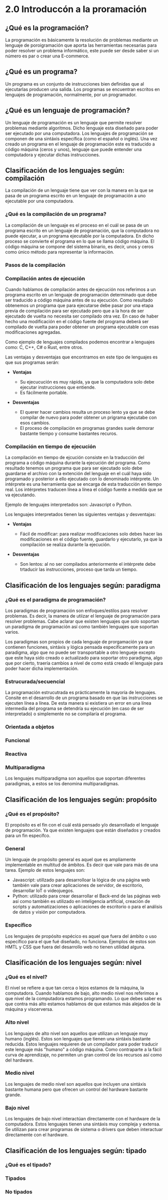 # 2.0 Introduccón a la proramación

## ¿Qué es la programación?

La programación es básicamente la resolución de problemas mediante un lenguaje de poroigramación que aporta las herramientas necesarias para poder resolver un problema informático, este puede ser desde saber si un número es par o crear una E-commerce.

## ¿Qué es un programa?

Un programa es un conjunto de instrucciones bien definidas que al ejecutarlas producen una salida. Los programas se encuentran escritos en lenguajes de programación, normalmente, por un programador.

## ¿Qué es un lenguaje de programación?

Un lenguaje de programación es un lenguaje que permite resolver problemas mediante algoritmos. Dicho lenguaje esta diseñado para poder ser ejecutado por una computadora. Los lenguajes de programación se componen de una sintáxis específica (como el español o inglés). Una vez creado un programa en el lenguaje de programación este es traducido a código máquina (ceros y unos), lenguaje que puede entender una computadora y ejecutar dichas instrucciones.

## Clasificación de los lenguajes según: compilación

La compilación de un lenguaje tiene que ver con la manera en la que se pasa de un programa escrito en un lenguaje de programación a uno ejecutable por una computadora.

### ¿Qué es la compilación de un programa?

La compilación de un lenguaje es el proceso en el cuál se pasa de un programa escrito en un lenguaje de programación, que la computadora no puede ejecutar, a un programa ejecutable por la computadora. En dicho proceso se convierte el programa en lo que se llama código máquina. El código máquina se compone del sistema binario, es decir, unos y ceros como único método para representar la información.

### Pasos de la compilación
### Compilación antes de ejecución

Cuando hablamos de compilación antes de ejecución nos referimos a un programa escrito en un lenguaje de programación determinado que debe ser traducido a código máquina antes de su ejecución. Como resultado obtenemos un programa que para ejecutarse debe pasar por una etapa previa de compilación para ser ejecutado pero que a la hora de ser ejecutado de vuelta no necesita ser compilado otra vez. En caso de haber hecho una modificación en el código fuente del programa deberá ser compilado de vuelta para poder obtener un programa ejecutable con esas modificaciones agregadas. 

Como ejemplo de lenguajes compilados podemos encontrar a lenguajes como: C, C++, C# o Rust, entre otros.

Las ventajas y desventajas que encontramos en este tipo de lenguajes es que sus programas serán:

* **Ventajas**
    * Su ejecucución es muy rápida, ya que la computadora solo debe ejecutar instrucciones que entiende.
    * Es fácilmente portable.

* **Desventajas**
    * El querer hacer cambios resulta un proceso lento ya que se debe compilar de nuevo para poder obtener un prigrama ejecutabe con esos cambios.
    * El proceso de compilación en programas grandes suele demorar bastante tiempo y consume bastantes recuros.

### Compilación en tiempo de ejecución

La compilación en tiempo de ejcución consiste en la traducción del programa a código máquina durante la ejecución del programa. Como resultado tenemos un programa que para ser ejecutado solo debe guardarse el archivo con la extención del lenguaje en el cuál haya sido programado y posterior a ello ejecutado con lo denominado intérprete. Un intérprete es una herramienta que se encarga de esta traducción en tiempo real. Los intérpretes traducen línea a línea el código fuente a medida que se va ejecutando.

Ejemplo de lenguajes interpretados son: Javascript o Python.

Los lenguajes interpretados tienen las siguientes ventajas y desventajas:

* **Ventajas**
    * Fácil de modificar: para realizar modificaciones solo debes hacer las modificaciones en el código fuente, guardarlo y ejecutarlo, ya que la compilación se realiza durante la ejecución.

* **Desventajas**
    * Son lentos: al no ser compilados anteriormente el intérprete debe trtaducir las instrucciones, proceso que tarda un tiempo. 

## Clasificación de los lenguajes según: paradigma
### ¿Qué es el paradigma de programación?

Los paradigmas de programación son enfoques/estilos para resolver problemas. Es decir, la manera de utiizar el lenguaje de programación para resolver problemas. Cabe aclarar que existen lenguajes que solo soportan un paradigma de programación así como también lenguajes que soportan varios. 

Los paradigmas son propios de cada lenguaje de prorgamación ya que contienen funciones, sintáxis y lógica pensada especificamente para un paradigma, algo que no puede ser transportable a otro lengueje excepto que este haya sido creado o actualizado para soportar otro paradigma, algo que por cierto, traería cambios a nivel de como está creado el lenguaje para poder hacer dicha implementación.

### Estrucurada/secuencial

La programación estrucutrada es prácticamente la mayoría de lenguajes. Consite en el desarrollo de un programa basado en que las instrucciones se ejecuten línea a línea. De esta manera si existiera un error en una línea intermedia del programa se detendría su ejecución (en caso de ser interpretado) o simplemente no se compilaría el programa.

### Orientada a objetos



### Funcional



### Reactiva



### Multiparadigma

Los lenguajes multiparadigma son aquellos que soportan diferentes paradigmas, a estos se los denomina multiparadigmas.

## Clasificación de los lenguajes según: propósito



### ¿Qué es el propósito?

El propósito es el fin con el cuál está pensado y/o desarrollado el lenguaje de programación. Ya que existen lenguajes que están diseñados y creados para un fin específco.

### General

Un lenguaje de propósito general es aquel que es ampliamente implementable en multitud de ámbitos. Es decir que vale para más de una tarea. Ejemplo de estos lenguajes son:

* Javascript: utillzado para desarrolloar la lógica de una página web también vale para crear aplicaciones de servidor, de escritorio, desarrollar IoT o videojuegos.
* Python: utilizado para crear desarrollar el Back-end de las páginas web así como también es utilizado en inteligencia artificial, creación de scripts y automatizaciones o aplicaciones de escritorio o para el análisis de datos y visión por computadora.

### Específico

Los lenguajes de propósito espécico es aquel que fuera del ámbito o uso específico para el que fué diseñado, no funciona. Ejemplos de estos son HMTL y CSS que fuera del desarrollo web no tienen utilidad alguna. 

## Clasificación de los lenguajes según: nivel



### ¿Qué es el nivel?

El nivel se refiere a que tan cerca o lejos estamos de la máquina, la computadora. Cuando hablamos de bajo, alto medio nivel nos referimos a que nivel de la computadora estamos programando. Lo que debes saber es que contra más alto estamos hablamos de que estamos más alejados de la máquina y viscerversa.

### Alto nivel

Los lenguajes de alto nivel son aquellos que utilizan un lenguaje muy humano (inglés). Estos son lenguajes que tienen una sintáxis bastante reducida. Estos lenguajes requieren de un compilador para poder traducir este lenguaje más "humano" a código máquina. Como contraparte a la fácil curva de aprendizaje, no permiten un gran control de los recursos así como del hardware.

### Medio nivel

Los lenguajes de medio nivel son aquellos que incluyen una sintáxis bastante humana pero que ofrecen un control del hardware bastante grande. 

### Bajo nivel

Los lenguajes de bajo nivel interactúan directamente con el hardware de la computadora. Estos lenguajes tienen una sintáxis muy compleja y extensa. Se utilizan para crear programas de sistema o drivers que deben interactuar directamente con el hardware.

## Clasificación de los lenguajes según: tipado



### ¿Qué es el tipado?



### Tipados



### No tipados


